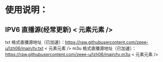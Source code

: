   # 使用说明：
  ## IPV6 直播源(经常更新) < 元素元素 />
txt 格式直播源地址（已加速）：https://raw.githubusercontent.com/zeee-u/lzh06/main/tv.txt < 元素元素 />
m3u 格式直播源地址（已加速）：https://raw.githubusercontent.com/zeee-u/lzh06/main/tv.m3u < 元素元素 />
